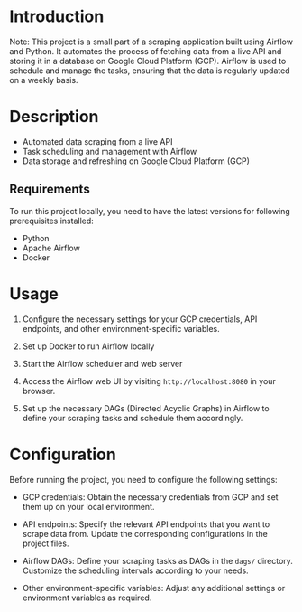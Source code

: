 # Introduction

Note: This project is a small part of a scraping application built using Airflow and Python. It automates the process of fetching data from a live API and storing it in a database on Google Cloud Platform (GCP). Airflow is used to schedule and manage the tasks, ensuring that the data is regularly updated on a weekly basis.

# Description

- Automated data scraping from a live API
- Task scheduling and management with Airflow
- Data storage and refreshing on Google Cloud Platform (GCP)

## Requirements

To run this project locally, you need to have the latest versions for following prerequisites installed:

- Python
- Apache Airflow
- Docker

# Usage

1. Configure the necessary settings for your GCP credentials, API endpoints, and other environment-specific variables.

2. Set up Docker to run Airflow locally

3. Start the Airflow scheduler and web server

4. Access the Airflow web UI by visiting `http://localhost:8080` in your browser.

5. Set up the necessary DAGs (Directed Acyclic Graphs) in Airflow to define your scraping tasks and schedule them accordingly.

# Configuration

Before running the project, you need to configure the following settings:

- GCP credentials: Obtain the necessary credentials from GCP and set them up on your local environment.

- API endpoints: Specify the relevant API endpoints that you want to scrape data from. Update the corresponding configurations in the project files.

- Airflow DAGs: Define your scraping tasks as DAGs in the `dags/` directory. Customize the scheduling intervals according to your needs.

- Other environment-specific variables: Adjust any additional settings or environment variables as required.







